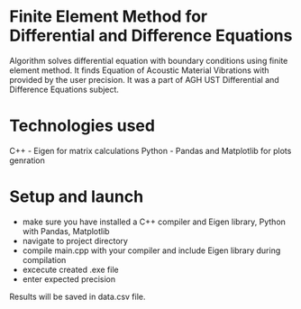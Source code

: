 Finite Element Method for Differential and Difference Equations
================================================

Algorithm solves differential equation with boundary conditions using finite element method. It finds Equation of Acoustic Material Vibrations with provided by the user precision. 
It was a part of AGH UST Differential and Difference Equations subject.


Technologies used
================================================
C++ - Eigen for matrix calculations
Python - Pandas and Matplotlib for plots genration

Setup and launch
================================================
<ul>
    <li>make sure you have installed a C++ compiler and Eigen library, Python with Pandas, Matplotlib </li>
    <li>navigate to project directory</li>
    <li>compile main.cpp with your compiler and include Eigen library during compilation</li>
    <li>excecute created  .exe file</li>
    <li>enter expected precision</li>
</ul>
Results will be saved in data.csv file.




